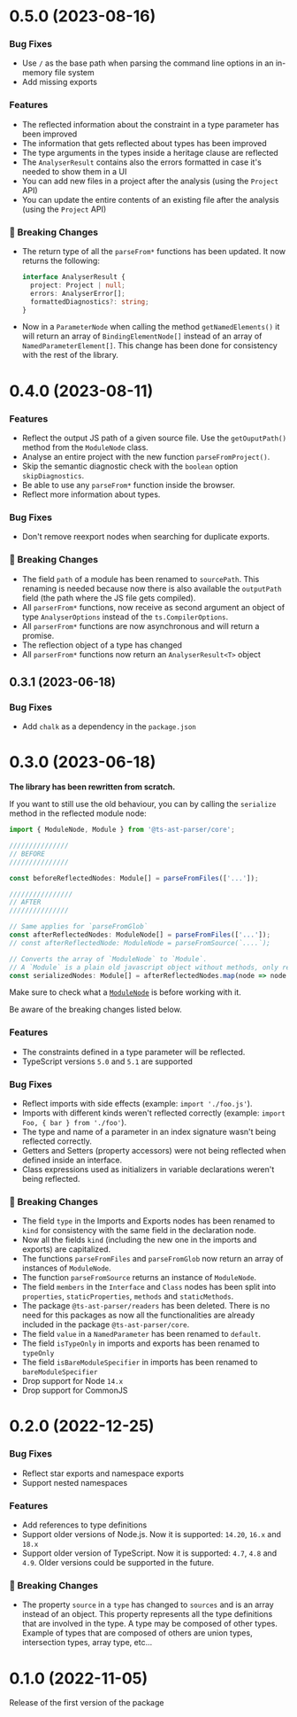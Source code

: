 # 0.5.0 (2023-08-16)

### Bug Fixes

- Use `/` as the base path when parsing the command line options in an in-memory file system
- Add missing exports

### Features

- The reflected information about the constraint in a type parameter has been improved
- The information that gets reflected about types has been improved
- The type arguments in the types inside a heritage clause are reflected
- The `AnalyserResult` contains also the errors formatted in case it's needed to show them in a UI
- You can add new files in a project after the analysis (using the `Project` API)
- You can update the entire contents of an existing file after the analysis (using the `Project` API)

### 🚨 Breaking Changes

- The return type of all the `parseFrom*` functions has been updated. It now returns the following:
  ```ts
  interface AnalyserResult {
    project: Project | null;
    errors: AnalyserError[];
    formattedDiagnostics?: string;
  }
  ```

- Now in a `ParameterNode` when calling the method `getNamedElements()` it will return an array of `BindingElementNode[]`
  instead of an array of `NamedParameterElement[]`. This change has been done for consistency with the rest of the 
  library.

# 0.4.0 (2023-08-11)

### Features

- Reflect the output JS path of a given source file. Use the `getOuputPath()` method from the `ModuleNode` class.
- Analyse an entire project with the new function `parseFromProject()`.
- Skip the semantic diagnostic check with the `boolean` option `skipDiagnostics`.
- Be able to use any `parseFrom*` function inside the browser.
- Reflect more information about types.

### Bug Fixes

- Don't remove reexport nodes when searching for duplicate exports.

### 🚨 Breaking Changes

- The field `path` of a module has been renamed to `sourcePath`. This renaming is needed because now there is also
    available the `outputPath` field (the path where the JS file gets compiled).
- All `parserFrom*` functions, now receive as second argument an object of type `AnalyserOptions` instead of
    the `ts.CompilerOptions`.
- All `parserFrom*` functions are now asynchronous and will return a promise.
- The reflection object of a type has changed
- All `parserFrom*` functions now return an `AnalyserResult<T>` object

## 0.3.1 (2023-06-18)

### Bug Fixes

- Add `chalk` as a dependency in the `package.json`

# 0.3.0 (2023-06-18)

**The library has been rewritten from scratch.**

If you want to still use the old behaviour, you can by calling the `serialize` method in the reflected module node:

```typescript
import { ModuleNode, Module } from '@ts-ast-parser/core';

///////////////
// BEFORE
///////////////

const beforeReflectedNodes: Module[] = parseFromFiles(['...']);

////////////////
// AFTER
///////////////

// Same applies for `parseFromGlob`
const afterReflectedNodes: ModuleNode[] = parseFromFiles(['...']);
// const afterReflectedNode: ModuleNode = parseFromSource(`....`);

// Converts the array of `ModuleNode` to `Module`.
// A `Module` is a plain old javascript object without methods, only read-only properties.
const serializedNodes: Module[] = afterReflectedNodes.map(node => node.serialize());
```

Make sure to check what a [`ModuleNode`](./src/nodes/module-node.ts) is before working with it.

Be aware of the breaking changes listed below.

### Features

- The constraints defined in a type parameter will be reflected.
- TypeScript versions `5.0` and `5.1` are supported

### Bug Fixes

- Reflect imports with side effects (example: `import './foo.js'`).
- Imports with different kinds weren't reflected correctly (example: `import Foo, { bar } from './foo'`).
- The type and name of a parameter in an index signature wasn't being reflected correctly.
- Getters and Setters (property accessors) were not being reflected when defined inside an interface.
- Class expressions used as initializers in variable declarations weren't being reflected.

### 🚨 Breaking Changes

- The field `type` in the Imports and Exports nodes has been renamed to `kind` for consistency with the same field in
    the declaration node.
- Now all the fields `kind` (including the new one in the imports and exports) are capitalized.
- The functions `parseFromFiles` and `parseFromGlob` now return an array of instances of `ModuleNode`.
- The function `parseFromSource` returns an instance of `ModuleNode`.
- The field `members` in the `Interface` and `Class` nodes has been split into `properties`, `staticProperties`,
    `methods` and `staticMethods`.
- The package `@ts-ast-parser/readers` has been deleted. There is no need for this packages as now all the
    functionalities are already included in the package `@ts-ast-parser/core`.
- The field `value` in a `NamedParameter` has been renamed to `default`.
- The field `isTypeOnly` in imports and exports has been renamed to `typeOnly`
- The field `isBareModuleSpecifier` in imports has been renamed to `bareModuleSpecifier`
- Drop support for Node `14.x`
- Drop support for CommonJS

# 0.2.0 (2022-12-25)

### Bug Fixes

- Reflect star exports and namespace exports
- Support nested namespaces

### Features

- Add references to type definitions
- Support older versions of Node.js. Now it is supported: `14.20`, `16.x` and `18.x`
- Support older version of TypeScript. Now it is supported: `4.7`, `4.8` and `4.9`. Older versions could be supported
    in the future.

### 🚨 Breaking Changes

- The property `source` in a `type` has changed to `sources` and is an array instead of an object.
    This property represents all the type definitions that are involved in the type. A type may be composed of
    other types. Example of types that are composed of others are union types, intersection types, array type, etc...

# 0.1.0 (2022-11-05)

Release of the first version of the package
